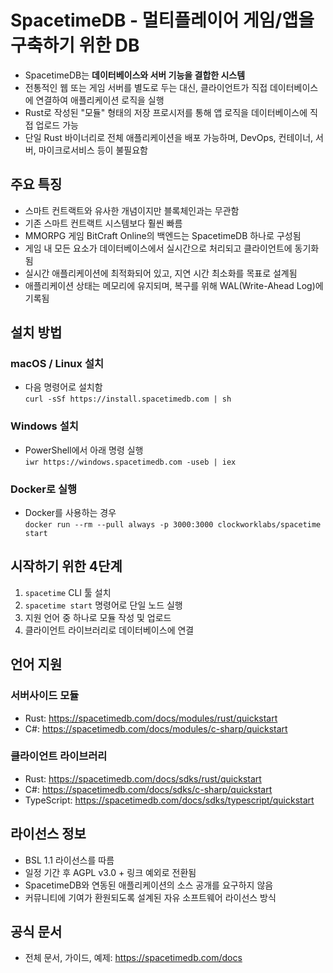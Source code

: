 # SpacetimeDB - 멀티플레이어 게임/앱을 구축하기 위한 DB


* SpacetimeDB는 **데이터베이스와 서버 기능을 결합한 시스템**
* 전통적인 웹 또는 게임 서버를 별도로 두는 대신, 클라이언트가 직접 데이터베이스에 연결하여 애플리케이션 로직을 실행
* Rust로 작성된 "모듈" 형태의 저장 프로시저를 통해 앱 로직을 데이터베이스에 직접 업로드 가능
* 단일 Rust 바이너리로 전체 애플리케이션을 배포 가능하며, DevOps, 컨테이너, 서버, 마이크로서비스 등이 불필요함

주요 특징
-----

* 스마트 컨트랙트와 유사한 개념이지만 블록체인과는 무관함
* 기존 스마트 컨트랙트 시스템보다 훨씬 빠름
* MMORPG 게임 BitCraft Online의 백엔드는 SpacetimeDB 하나로 구성됨
* 게임 내 모든 요소가 데이터베이스에서 실시간으로 처리되고 클라이언트에 동기화됨
* 실시간 애플리케이션에 최적화되어 있고, 지연 시간 최소화를 목표로 설계됨
* 애플리케이션 상태는 메모리에 유지되며, 복구를 위해 WAL(Write-Ahead Log)에 기록됨

설치 방법
-----

### macOS / Linux 설치

* 다음 명령어로 설치함  
  `curl -sSf https://install.spacetimedb.com | sh`

### Windows 설치

* PowerShell에서 아래 명령 실행  
  `iwr https://windows.spacetimedb.com -useb | iex`

### Docker로 실행

* Docker를 사용하는 경우  
  `docker run --rm --pull always -p 3000:3000 clockworklabs/spacetime start`

시작하기 위한 4단계
-----------

1. `spacetime` CLI 툴 설치
2. `spacetime start` 명령어로 단일 노드 실행
3. 지원 언어 중 하나로 모듈 작성 및 업로드
4. 클라이언트 라이브러리로 데이터베이스에 연결

언어 지원
-----

### 서버사이드 모듈

* Rust: <https://spacetimedb.com/docs/modules/rust/quickstart>
* C#: <https://spacetimedb.com/docs/modules/c-sharp/quickstart>

### 클라이언트 라이브러리

* Rust: <https://spacetimedb.com/docs/sdks/rust/quickstart>
* C#: <https://spacetimedb.com/docs/sdks/c-sharp/quickstart>
* TypeScript: <https://spacetimedb.com/docs/sdks/typescript/quickstart>

라이선스 정보
-------

* BSL 1.1 라이선스를 따름
* 일정 기간 후 AGPL v3.0 + 링크 예외로 전환됨
* SpacetimeDB와 연동된 애플리케이션의 소스 공개를 요구하지 않음
* 커뮤니티에 기여가 환원되도록 설계된 자유 소프트웨어 라이선스 방식

공식 문서
-----

* 전체 문서, 가이드, 예제: <https://spacetimedb.com/docs>
